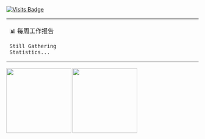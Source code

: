 [![Visits Badge](https://badges.pufler.dev/visits/summerscar/summerscar)](https://github.com/summerscar)

<table>
<tr>
<td valign="top" width="50%">

<!-- waka-box start -->
📊 每周工作报告
```text
Still Gathering Statistics...
```
<!-- Powered by https://github.com/journey-ad/waka-box-go . -->
<!-- waka-box end -->

</td>
<td valign="top" width="50%">

<!-- steam-box start -->
<!-- steam-box end -->

</td>
</tr>
</table>

<div>
<a href="https://github.com/summerscar">
  <img align="left" height="170px" src="https://github-readme-stats.vercel.app/api?username=summerscar&count_private=true&show_icons=true" />
</a>
<a href="https://github.com/summerscar">
  <img align="left" height="170px" src="https://github-readme-stats.vercel.app/api/top-langs/?username=summerscar&layout=compact" />
</a>
</div>